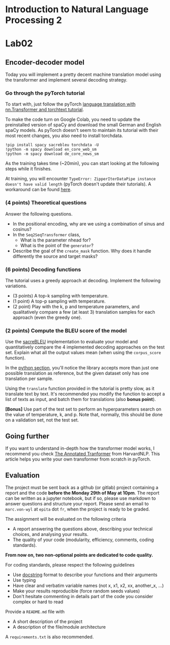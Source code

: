 # Introduction to Natural Language Processing 2
# Lab02

## Encoder-decoder model

Today you will implement a pretty decent machine translation model using the transformer and implement several decoding strategy.

###  Go through the pyTorch tutorial

To start with, just follow the pyTorch [language translation with nn.Transformer and torchtext tutorial](https://pytorch.org/tutorials/beginner/translation_transformer.html).

To make the code turn on Google Colab, you need to update the preinstalled version of spaCy and download the small German and English spaCy models. As pyTorch doesn't seem to maintain its tutorial with their most recent changes, you also need to install torchdata.
```
!pip install spacy sacrebleu torchdata -U
!python -m spacy download en_core_web_sm
!python -m spacy download de_core_news_sm
```

As the training takes time (~20min), you can start looking at the following steps while it finishes.

At training, you will encounter `TypeError: ZipperIterDataPipe instance doesn't have valid length` (pyTorch doesn't update their tutorials). A workaround can be found [here](https://github.com/pytorch/tutorials/issues/1868).

### **(4 points)** Theoretical questions

Answer the following questions.

* In the positional encoding, why are we using a combination of sinus and cosinus?
* In the `Seq2SeqTransformer` class,
  * What is the parameter nhead for?
  * What is the point of the `generator`?
* Describe the goal of the `create_mask` function. Why does it handle differently the source and target masks?

### **(6 points)** Decoding functions

The tutorial uses a greedy approach at decoding. Implement the following variations.
* (3 points) A top-k sampling with temperature.
* (1 point) A top-p sampling with temperature.
* (2 point) Play with the k, p and temperature parameters, and qualitatively compare a few (at least 3) translation samples for each approach (even the greedy one).

### **(2 points)** Compute the BLEU score of the model

Use the [sacreBLEU](https://github.com/mjpost/sacreBLEU) implementation to evaluate your model and quantitatively compare the 4 implemented decoding approaches on the test set. Explain what all the output values mean (when using the `corpus_score` function).

In the [python section](https://github.com/mjpost/sacrebleu#using-sacrebleu-from-python), you'll notice the library accepts more than just one possible translation as reference, but the given dataset only has one translation per sample.

Using the `translate` function provided in the tutorial is pretty slow, as it translate text by text. It's recommended you modify the function to accept a list of texts as input, and batch them for translations (also **bonus point**).

**\[Bonus\]** Use part of the test set to perform an hyperparameters search on the value of temperature, k, and p. Note that, normally, this should be done on a validation set, not the test set.

## Going further

If you want to understand in-depth how the transformer model works, I recommend you check [The Annotated Tranformer](http://nlp.seas.harvard.edu/2018/04/03/attention.html) from HarvardNLP. This article helps you write your own transformer from scratch in pyTorch.

## Evaluation

The project must be sent back as a github (or gitlab) project containing a report and the code **before the Monday 29th of May at 10pm**. The report can be written as a jupyter notebook, but if so, please use markdown to answer questions and structure your report. Please send an email to `marc.von-wyl` at `epita` dot `fr`, when the project is ready to be graded.

The assignment will be evaluated on the following criteria

* A report answering the questions above, describing your technical choices, and analysing your results.
* The quality of your code (modularity, efficiency, comments, coding standards).

**From now on, two non-optional points are dedicated to code quality.**

For coding standards, please respect the following guidelines
* Use [docstring](https://www.programiz.com/python-programming/docstrings) format to describe your functions and their arguments
* Use typing
* Have clear and verbatim variable names (not x, x1, x2, xx, another_x, ...)
* Make your results reproducible (force random seeds values)
* Don't hesitate commenting in details part of the code you consider complex or hard to read

Provide a `README.md` file with 
* A short description of the project
* A description of the file/module architecture

A `requirements.txt` is also recommended.
